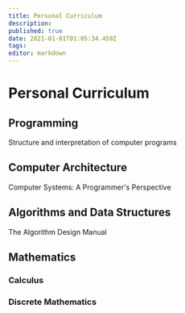 ```yaml
---
title: Personal Curriculum
description: 
published: true
date: 2021-01-01T01:05:34.459Z
tags: 
editor: markdown
---
```


# Personal Curriculum

## Programming

Structure and interpretation of computer programs

## Computer Architecture
Computer Systems: A Programmer's Perspective

## Algorithms and Data Structures
The Algorithm Design Manual

## Mathematics 
### Calculus 
### Discrete Mathematics